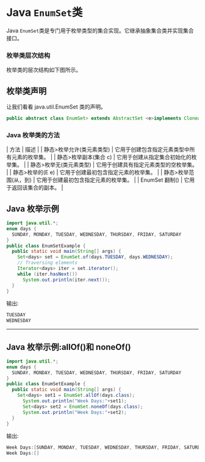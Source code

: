 # Java `EnumSet`类



Java `EnumSet`类是专门用于枚举类型的集合实现。它继承抽象集合类并实现集合接口。

### 枚举类层次结构

枚举类的层次结构如下图所示。

## 枚举类声明

让我们看看 java.util.EnumSet 类的声明。

```java
public abstract class EnumSet> extends AbstractSet <e>implements Cloneable, Serializable</e> 
```

### Java 枚举类的方法

| 方法 | 描述 |
| 静态<e extends="" enum="">>枚举<e>允许(类<e>元素类型)</e></e></e> | 它用于创建包含指定元素类型中所有元素的枚举集。 |
| 静态<e extends="" enum="">>枚举<e>副本(集合 <e>c)</e></e></e> | 它用于创建从指定集合初始化的枚举集。 |
| 静态<e extends="" enum="">>枚举<e>无(类<e>元素类型)</e></e></e> | 它用于创建具有指定元素类型的空枚举集。 |
| 静态<e extends="" enum="">>枚举<e>的(E e)</e></e> | 它用于创建最初包含指定元素的枚举集。 |
| 静态<e extends="" enum="">>枚举<e>范围(从，到)</e></e> | 它用于创建最初包含指定元素的枚举集。 |
| EnumSet <e>翻制()</e> | 它用于返回该集合的副本。 |

## Java 枚举示例

```java
import java.util.*;
enum days {
  SUNDAY, MONDAY, TUESDAY, WEDNESDAY, THURSDAY, FRIDAY, SATURDAY
}
public class EnumSetExample {
  public static void main(String[] args) {
    Set<days> set = EnumSet.of(days.TUESDAY, days.WEDNESDAY);
    // Traversing elements
    Iterator<days> iter = set.iterator();
    while (iter.hasNext())
      System.out.println(iter.next());
  }
}

```

输出:

```java
TUESDAY
WEDNESDAY

```

* * *

## Java 枚举示例:allOf()和 noneOf()

```java
import java.util.*;
enum days {
  SUNDAY, MONDAY, TUESDAY, WEDNESDAY, THURSDAY, FRIDAY, SATURDAY
}
public class EnumSetExample {
  public static void main(String[] args) {
    Set<days> set1 = EnumSet.allOf(days.class);
      System.out.println("Week Days:"+set1);
      Set<days> set2 = EnumSet.noneOf(days.class);
      System.out.println("Week Days:"+set2);   
  }
}

```

输出:

```java
Week Days:[SUNDAY, MONDAY, TUESDAY, WEDNESDAY, THURSDAY, FRIDAY, SATURDAY]
Week Days:[]

```